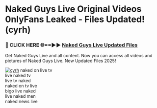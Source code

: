 # Naked Guys Live Original Videos 0nlyFans Leaked - Files Updated! (cyrh)

<h3>🔴 CLICK HERE 🌐==►► <a href="https://tinyurl.com/yckcrads" rel="nofollow">Naked Guys Live Updated Files</a></h3>

Get Naked Guys Live and all content. Now you can access all videos and pictures of Naked Guys Live. New Updated Files 2025!

[![cyrh](https://i.imgur.com/hpKpOFt.gif)](https://tinyurl.com/yckcrads)
naked on live tv<br>
live naked tv<br>
live tv naked<br>
naked on tv live<br>
bigo live naked<br>
live naked men<br>
naked news live